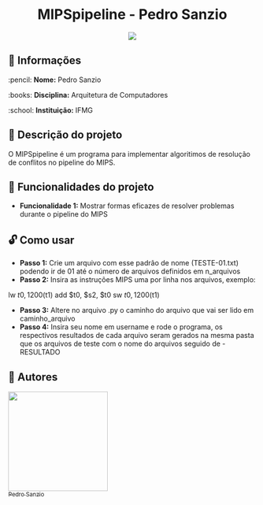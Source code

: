 <h1 align="center"> MIPSpipeline - Pedro Sanzio </h1>
<p align="center"><img src="http://img.shields.io/static/v1?label=STATUS&message=CONCLUIDO&color=GREEN&style=for-the-badge"/></p>

## :file_folder: Informações

<p>:pencil: <strong>Nome:</strong> Pedro Sanzio</p>
<p>:books: <strong>Disciplina:</strong> Arquitetura de Computadores</p>
<p>:school: <strong>Instituição:</strong> IFMG</p>

## :page_with_curl: Descrição do projeto

O MIPSpipeline é um programa para implementar algoritimos de resolução de conflitos no pipeline do MIPS.
## :hammer: Funcionalidades do projeto

- <strong>Funcionalidade 1:</strong> Mostrar formas eficazes de resolver problemas durante o pipeline do MIPS

## :unlock: Como usar

- <strong>Passo 1:</strong> Crie um arquivo com esse padrão de nome (TESTE-01.txt) podendo ir de 01 até o número de arquivos definidos em n_arquivos
- <strong>Passo 2:</strong> Insira as instruções MIPS uma por linha nos arquivos, exemplo:
  
lw $t0, 1200($t1)
add $t0, $s2, $t0
sw $t0, 1200($t1)

- <strong>Passo 3:</strong> Altere no arquivo .py o caminho do arquivo que vai ser lido em caminho_arquivo
- <strong>Passo 4:</strong> Insira seu nome em username e rode o programa, os respectivos resultados de cada arquivo seram gerados na mesma pasta que os arquivos de teste com o nome do arquivos seguido de -RESULTADO

## :newspaper: Autores

[<img src="https://user-images.githubusercontent.com/72276805/182635128-14d5c6cb-4856-4660-b8f2-4412c2cca72b.jpg" width=202 height=202><br><sub>Pedro Sanzio</sub>](https://instagram.com/pedro_sanzio)

